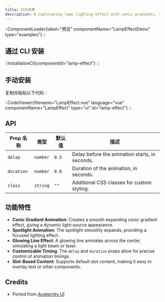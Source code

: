 ```yaml
---
title: 灯光效果
description: A captivating lamp lighting effect with conic gradients, spotlights, and glowing lines for an immersive visual experience.
---
```


::ComponentLoader{label="预览" componentName="LampEffectDemo" type="examples"}
::

## 通过 CLI 安装

::InstallationCli{componentId="lamp-effect"}
::

## 手动安装

复制并粘贴以下代码：

::CodeViewer{filename="LampEffect.vue" language="vue" componentName="LampEffect" type="ui" id="lamp-effect"}
::

## API

| Prop 名称  | 类型     | 默认值 | 描述                                           |
| ---------- | -------- | ------ | ---------------------------------------------- |
| `delay`    | `number` | `0.5`  | Delay before the animation starts, in seconds. |
| `duration` | `number` | `0.8`  | Duration of the animation, in seconds.         |
| `class`    | `string` | `""`   | Additional CSS classes for custom styling.     |

## 功能特性

- **Conic Gradient Animation**: Creates a smooth expanding conic gradient effect, giving a dynamic light-source appearance.
- **Spotlight Animation**: The spotlight smoothly expands, providing a focused lighting effect.
- **Glowing Line Effect**: A glowing line animates across the center, simulating a light beam or laser.
- **Customizable Timing**: The `delay` and `duration` props allow for precise control of animation timings.
- **Slot-Based Content**: Supports default slot content, making it easy to overlay text or other components.

## Credits

- Ported from [Aceternity UI](https://ui.aceternity.com/components/lamp-effect)

